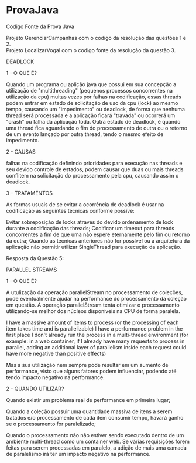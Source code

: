 # ProvaJava
Codigo Fonte da Prova Java

Projeto GerenciarCampanhas com o codigo da resolução das questões 1 e 2. <br>
Projeto LocalizarVogal com o codigo fonte da resolução da questão 3.


DEADLOCK

1 - O QUE É?

Quando um programa ou aplição java que possui em sua concepção a utilização de "multithreading" (pequenos processos concorrentes na utilização da cpu) muitas vezes por falhas na codificação, essas threads podem entrar em estado de solicitação de uso da cpu (lock) ao mesmo tempo, causando um "impedimento" ou deadlock, de forma que nenhuma thread será processada e a aplicação ficará "travada" ou ocorrerá um "crash" ou falha da aplicação toda.
Outra estado de deadlock, é quando uma thread fica aguardando o fim do processamento de outra ou o retorno de um evento lançado por outra thread, tendo o mesmo efeito de impedimento.

2 - CAUSAS

falhas na codificação definindo prioridades para execução nas threads e seu devido controle de estados, podem causar que duas ou mais threads conflitem na solicitação do processamento pela cpu, causando assim o deadlock.

3 - TRATAMENTOS

As formas usuais de se evitar a ocorrência de deadlock é usar na codificação as seguintes técnicas conforme possíve:

Evitar sobreposição de locks através do devido ordenamento de lock durante a codificação das threads;
Codificar um timeout para threads concorrentes a fim de que uma não espere eternamente pelo fim ou retorno da outra;
Quando as tecnicas anteriores não for possível ou a arquitetura da aplicação não permitir utilizar SingleThread para execução da aplicação.

Resposta da Questão 5:

PARALLEL STREAMS

1 - O QUE É?

A utulização da operação parallelStream no processamento de coleções, pode eventualmente ajudar na performance do processamento da coleção em questão. A operação parallelStream tenta otimizar o processamento utilizando-se melhor dos núcleos disponíveis na CPU de forma paralela.

I have a massive amount of items to process (or the processing of each item takes time and is parallelizable)
I have a performance problem in the first place
I don't already run the process in a multi-thread environment (for example: in a web container, if I already have many requests to process in parallel, adding an additional layer of parallelism inside each request could have more negative than positive effects)

Mas a sua utilização nem sempre pode resultar em um aumento de performance, visto que alguns fatores podem influenciar, podendo até tendo impacto negativo na performance.

2 - QUANDO UTILIZAR?

Quando existir um problema real de performance em primeira lugar;

Quando a coleção possuir uma quantidade massiva de itens a serem tratados e/o processamento de cada item consumir tempo, havará ganho se o processamento for paralelizado;

Quando o processamento não não estiver sendo executado dentro de um ambiente multi-thread como um container web. Se várias requisições forem feitas para serem processadas em paralelo, a adição de mais uma camada de paralelismo irá ter um impacto negativo na performance.


